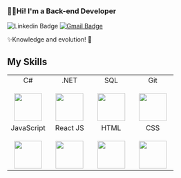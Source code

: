 ### 🤙🏼Hi! I'm a Back-end Developer

![Linkedin Badge](https://img.shields.io/badge/-LarissaTauana-blue?style=flat-square&logo=Linkedin&logoColor=white&link=https://www.linkedin.com/in/larissa-tauana/)
[![Gmail Badge](https://img.shields.io/badge/-larissatauanadasilva@gmail.com-c14438?style=flat-square&logo=Gmail&logoColor=white&link=mailto:larissatauanadasilva@gmail.com)](mailto:larissatauanadasilva@gmail.com)

✨Knowledge and evolution! 🚀

## My Skills

<table>
  <tbody>
    <tr valign="top">
     <td width="25%" align="center">
        <span>C#</span><br><br>
        <img height="64px" src="https://cdn.svgporn.com/logos/c-sharp.svg">
      </td>
     <td width="25%" align="center">
        <span>.NET</span><br><br>
        <img height="64px" src="https://cdn.svgporn.com/logos/dotnet.svg">
      </td>
     <td width="25%" align="center">
        <span>SQL</span><br><br>
        <img height="64px" src="https://logodownload.org/wp-content/uploads/2016/10/Microsoft-SQL-Server-Logo-1.png">
      </td>
      <td width="25%" align="center">
        <span>Git</span><br><br>
        <img height="64px" src="https://cdn.svgporn.com/logos/git.svg">
      </td>
    </tr>
    <tr valign="top">
    <td width="25%" align="center">
        <span>JavaScript</span><br><br>
        <img height="64px" src="https://cdn.svgporn.com/logos/javascript.svg">
      </td>
      <td width="25%" align="center">
        <span>React JS</span><br><br>
        <img height="64px" src="https://cdn.svgporn.com/logos/react.svg">
      </td>
       <td width="25%" align="center">
        <span>HTML</span><br><br>
        <img height="64px" src="https://cdn.svgporn.com/logos/html-5.svg">
      </td>
      <td width="25%" align="center">
        <span>CSS</span><br><br>
        <img height="64px" src="https://cdn.svgporn.com/logos/css-3.svg">
      </td>
    </tr>
  </tbody>
</table>




